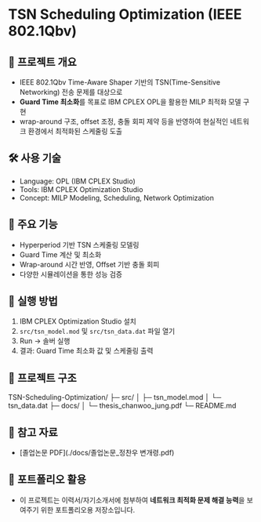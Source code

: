 # TSN Scheduling Optimization (IEEE 802.1Qbv)

## 📌 프로젝트 개요
- IEEE 802.1Qbv Time-Aware Shaper 기반의 TSN(Time-Sensitive Networking) 전송 문제를 대상으로
- **Guard Time 최소화**를 목표로 IBM CPLEX OPL을 활용한 MILP 최적화 모델 구현
- wrap-around 구조, offset 조정, 충돌 회피 제약 등을 반영하여 현실적인 네트워크 환경에서 최적화된 스케줄링 도출

## 🛠 사용 기술
- Language: OPL (IBM CPLEX Studio)
- Tools: IBM CPLEX Optimization Studio
- Concept: MILP Modeling, Scheduling, Network Optimization

## 🔑 주요 기능
- Hyperperiod 기반 TSN 스케줄링 모델링
- Guard Time 계산 및 최소화
- Wrap-around 시간 반영, Offset 기반 충돌 회피
- 다양한 시뮬레이션을 통한 성능 검증

## 🚀 실행 방법
1. IBM CPLEX Optimization Studio 설치
2. `src/tsn_model.mod` 및 `src/tsn_data.dat` 파일 열기
3. Run → 솔버 실행
4. 결과: Guard Time 최소화 값 및 스케줄링 출력

## 📂 프로젝트 구조
TSN-Scheduling-Optimization/
├─ src/
│ ├─ tsn_model.mod
│ └─ tsn_data.dat
├─ docs/
│ └─ thesis_chanwoo_jung.pdf
└─ README.md

## 📄 참고 자료
- [졸업논문 PDF](./docs/졸업논문_정찬우 변개령.pdf)

## 🔗 포트폴리오 활용
- 이 프로젝트는 이력서/자기소개서에 첨부하여 **네트워크 최적화 문제 해결 능력**을 보여주기 위한 포트폴리오용 저장소입니다.
